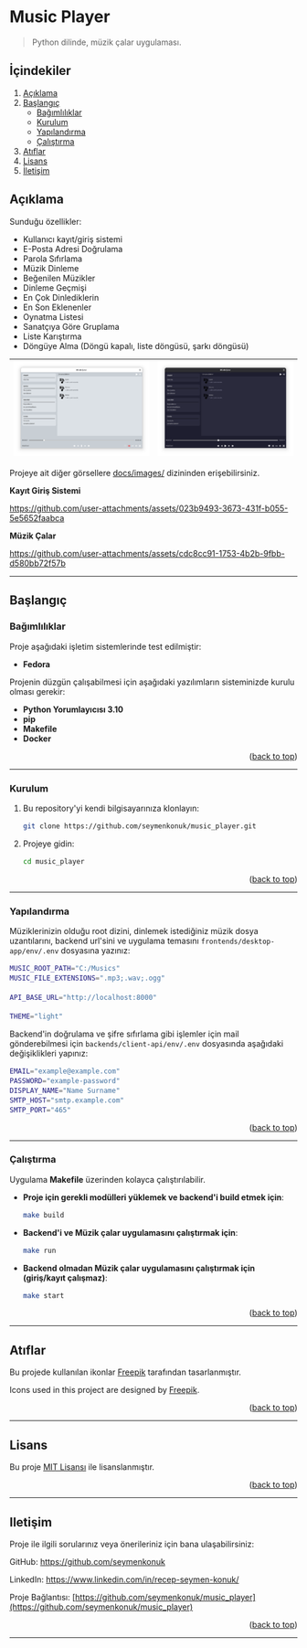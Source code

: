 # Music Player
> Python dilinde, müzik çalar uygulaması.

## İçindekiler
<ol>
	<li><a href="#açıklama">Açıklama</a></li>
	<li>
		<a href="#başlangıç">Başlangıç</a>
		<ul>
			<li><a href="#bağımlılıklar">Bağımlılıklar</a></li>
			<li><a href="#kurulum">Kurulum</a></li>
			<li><a href="#yapılandırma">Yapılandırma</a></li>
			<li><a href="#çalıştırma">Çalıştırma</a></li>
		</ul>
	</li>
	<li><a href="#atıflar">Atıflar</a></li>
	<li><a href="#lisans">Lisans</a></li>
	<li><a href="#Iletişim">İletişim</a></li>
</ol>

## Açıklama
Sunduğu özellikler:
- Kullanıcı kayıt/giriş sistemi
- E-Posta Adresi Doğrulama
- Parola Sıfırlama
- Müzik Dinleme
- Beğenilen Müzikler
- Dinleme Geçmişi
- En Çok Dinlediklerin
- En Son Eklenenler
- Oynatma Listesi
- Sanatçıya Göre Gruplama
- Liste Karıştırma
- Döngüye Alma (Döngü kapalı, liste döngüsü, şarkı döngüsü)

| ![Açık Tema](docs/images/0.png) | ![Koyu Tema](docs/images/1.png) |
|---------------------------------|---------------------------------|

Projeye ait diğer görsellere [docs/images/](docs/images/) dizininden erişebilirsiniz.

**Kayıt Giriş Sistemi**

https://github.com/user-attachments/assets/023b9493-3673-431f-b055-5e5652faabca

**Müzik Çalar**

https://github.com/user-attachments/assets/cdc8cc91-1753-4b2b-9fbb-d580bb72f57b

---

## Başlangıç
### Bağımlılıklar
Proje aşağıdaki işletim sistemlerinde test edilmiştir:
- **Fedora**

Projenin düzgün çalışabilmesi için aşağıdaki yazılımların sisteminizde kurulu olması gerekir:
- **Python Yorumlayıcısı 3.10**
- **pip**
- **Makefile**
- **Docker**

<p align="right">(<a href="#music-player">back to top</a>)</p>

---

### Kurulum
1. Bu repository'yi kendi bilgisayarınıza klonlayın:
	```bash
	git clone https://github.com/seymenkonuk/music_player.git
	```

2. Projeye gidin:
	```bash
	cd music_player
	```

<p align="right">(<a href="#music-player">back to top</a>)</p>

---

### Yapılandırma
Müziklerinizin olduğu root dizini, dinlemek istediğiniz müzik dosya uzantılarını, backend url'sini ve uygulama temasını ```frontends/desktop-app/env/.env``` dosyasına yazınız:
```bash
MUSIC_ROOT_PATH="C:/Musics"
MUSIC_FILE_EXTENSIONS=".mp3;.wav;.ogg"

API_BASE_URL="http://localhost:8000"

THEME="light"
```

Backend'in doğrulama ve şifre sıfırlama gibi işlemler için mail gönderebilmesi için ```backends/client-api/env/.env``` dosyasında aşağıdaki değişiklikleri yapınız:
```bash
EMAIL="example@example.com"
PASSWORD="example-password"
DISPLAY_NAME="Name Surname"
SMTP_HOST="smtp.example.com"
SMTP_PORT="465"
```

<p align="right">(<a href="#music-player">back to top</a>)</p>

---

### Çalıştırma

Uygulama **Makefile** üzerinden kolayca çalıştırılabilir.

- **Proje için gerekli modülleri yüklemek ve backend'i build etmek için**:

	```bash
	make build
	```

- **Backend'i ve Müzik çalar uygulamasını çalıştırmak için**:

	```bash
	make run
	```

- **Backend olmadan Müzik çalar uygulamasını çalıştırmak için (giriş/kayıt çalışmaz)**:

	```bash
	make start
	```

<p align="right">(<a href="#music-player">back to top</a>)</p>

---

## Atıflar

Bu projede kullanılan ikonlar [Freepik](https://www.freepik.com) tarafından tasarlanmıştır.

Icons used in this project are designed by [Freepik](https://www.freepik.com).

<p align="right">(<a href="#music-player">back to top</a>)</p>

---

## Lisans
Bu proje [MIT Lisansı](https://github.com/seymenkonuk/music_player/blob/main/LICENSE) ile lisanslanmıştır.

<p align="right">(<a href="#music-player">back to top</a>)</p>

---

## Iletişim
Proje ile ilgili sorularınız veya önerileriniz için bana ulaşabilirsiniz:

GitHub: https://github.com/seymenkonuk

LinkedIn: https://www.linkedin.com/in/recep-seymen-konuk/

Proje Bağlantısı: [https://github.com/seymenkonuk/music_player](https://github.com/seymenkonuk/music_player)

<p align="right">(<a href="#music-player">back to top</a>)</p>

---

